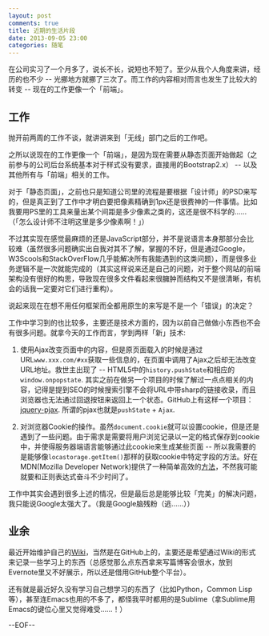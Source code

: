 ```yaml
---
layout: post
comments: true
title: 近期的生活片段
date: 2013-09-05 23:00
categories: 随笔
---
```


在公司实习了一个月多了，说长不长，说短也不短了。至少从我个人角度来讲，经历的也不少 -- 光挪地方就挪了三次了。而工作的内容相对而言也发生了比较大的转变 -- 现在的工作更像一个「前端」。

## 工作

抛开前两周的工作不谈，就讲讲来到「无线」部门之后的工作吧。

之所以说现在的工作更像一个「前端」，是因为现在需要从静态页面开始做起（之前参与的公司后台系统基本对于样式没有要求，直接用的Bootstrap2.x） -- 以及其他所有与「前端」相关的工作。

对于「静态页面」，之前也只是知道公司里的流程是要根据「设计师」的PSD来写的，但是真正到了工作中才明白要把像素精确到1px还是很费神的一件事情。比如我要用PS里的工具来量出某个间距是多少像素之类的，这还是很不科学的……（「怎么设计师不注明这里是多少像素啊！」）

不过其实现在感觉最麻烦的还是JavaScript部分，并不是说语言本身那部分会比较难（虽然很多问题确实出自我对其不了解，掌握的不好，但是通过Google，W3Scools和StackOverFlow几乎能解决所有我能遇到的这类问题），而是很多业务逻辑不是一次就能完成的（其实这样说来还是自己的问题，对于整个网站的前端架构没有很好的构思，导致现在很多文件看起来很臃肿而结构又不是很清晰，有机会的话我一定要对它们进行重构）。

说起来现在在想不用任何框架而全都用原生的来写是不是一个「错误」的决定？

工作中学习到的也比较多，主要还是技术方面的，因为以前自己做做小东西也不会有很多问题。就拿今天的工作而言，学到两样「新」技术:

1. 使用Ajax改变页面中的内容，但是原页面载入的时候是通过URL`www.xxx.com/#xx`获取一些信息的，在页面中调用了Ajax之后却无法改变URL地址。救世主出现了 -- HTML5中的`history.pushState`和相应的`window.onpopstate`. 其实之前在做另一个项目的时候了解过一点点相关的内容，记得是提到SEO的时候搜索引擎不会将URL中带sharp的链接收录，而且浏览器也无法通过回退按钮来返回上一个状态。GitHub上有这样一个项目：[jquery-pjax](https://github.com/defunkt/jquery-pjax). 所谓的pjax也就是`pushState` + `Ajax`.

2. 对浏览器Cookie的操作。虽然`document.cookie`就可以设置cookie，但是还是遇到了一些问题。由于需求是需要将用户浏览记录以一定的格式保存到cookie中，并使得服务器端语言能够通过此cookie来生成某些页面 -- 所以我需要的是能够像`locastorage.getItem()`那样的获取cookie中特定字段的方法。好在MDN(Mozilla Developer Network)提供了一种简单高效的[方法](https://developer.mozilla.org/en-US/docs/Web/API/document.cookie#A_little_framework.3A_a_complete_cookies_reader.2Fwriter_with_full_unicode_support)，不然我可能就要和正则表达式奋斗不少时间了。 

工作中其实会遇到很多上述的情况，但是最后总是能够比较「完美」的解决问题，我只能说Google太强大了。（我是Google脑残粉（逃……））

## 业余

最近开始维护自己的[Wiki](https://github.com/SFantasy/sfantasy.github.io/wiki)，当然是在GitHub上的，主要还是希望通过Wiki的形式来记录一些学习上的东西（总感觉那么点东西拿来写篇博客会很水，放到Evernote里又不好展示，所以还是借用GitHub整个平台）。

还有就是最近好久没有学习自己想学习的东西了（比如Python，Common Lisp等），甚至连Emacs也用的不多了，都怪我平时都用的是Sublime（拿Sublime用Emacs的键位心里又觉得难受……！）

--EOF--

